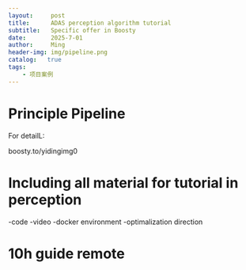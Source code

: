 ```yaml
---
layout:     post
title:      ADAS perception algorithm tutorial
subtitle:   Specific offer in Boosty
date:       2025-7-01
author:     Ming
header-img: img/pipeline.png
catalog:   true
tags:
    - 项目案例
---
```

# Principle Pipeline
For detailL:

boosty.to/yidingimg0

# Including all material for tutorial in perception
-code
-video
-docker environment
-optimalization direction

# 10h guide remote
